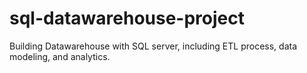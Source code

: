 # sql-datawarehouse-project
Building Datawarehouse with SQL server, including ETL process, data modeling, and analytics. 
